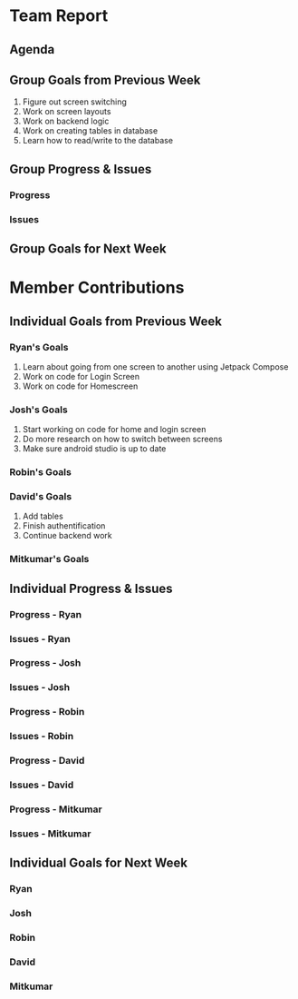 # Team Report

## Agenda

## Group Goals from Previous Week
1. Figure out screen switching
2. Work on screen layouts
3. Work on backend logic
4. Work on creating tables in database
5. Learn how to read/write to the database

## Group Progress & Issues
### Progress

### Issues

## Group Goals for Next Week

# Member Contributions

## Individual Goals from Previous Week
### Ryan's Goals
1. Learn about going from one screen to another using Jetpack Compose
2. Work on code for Login Screen
3. Work on code for Homescreen

### Josh's Goals
1. Start working on code for home and login screen
2. Do more research on how to switch between screens
3. Make sure android studio is up to date

### Robin's Goals

### David's Goals
1. Add tables
2. Finish authentification
3. Continue backend work

### Mitkumar's Goals

## Individual Progress & Issues
### Progress - Ryan

### Issues - Ryan

### Progress - Josh

### Issues - Josh

### Progress - Robin

### Issues - Robin

### Progress - David

### Issues - David

### Progress - Mitkumar
  
### Issues - Mitkumar
  
## Individual Goals for Next Week
### Ryan

### Josh

### Robin

### David
 
### Mitkumar

